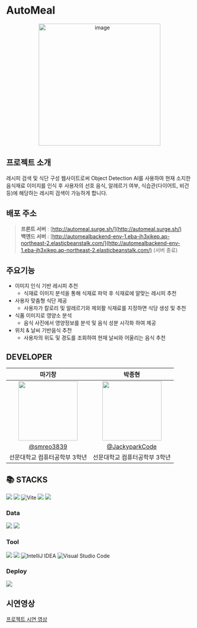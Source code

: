 # AutoMeal
<div align="center">
<img width="329" alt="image" src="http://automeal.surge.sh/assets/logo.99da0c66.png">
</div>

## 프로젝트 소개
레시피 검색 및 식단 구성 웹사이트로써 Object Detection AI를 사용하여 현재 소지한 음식재료 이미지를 인식 후 사용자의 선호 음식, 알레르기 여부, 식습관(다이어트, 비건 등)에 해당하는 레시피 검색이 가능하게 합니다.

## 배포 주소

> **프론트 서버** : [http://automeal.surge.sh/](http://automeal.surge.sh/)<br>
> **백엔드 서버** : [http://automealbackend-env-1.eba-jh3xikep.ap-northeast-2.elasticbeanstalk.com/](http://automealbackend-env-1.eba-jh3xikep.ap-northeast-2.elasticbeanstalk.com/) (서버 종료)<br>

## 주요기능
- 이미지 인식 기반 레시피 추천
    - 식재료 이미지 분석을 통해 식재료 파악 후 식재료에 알맞는 레시피 추천
- 사용자 맞춤형 식단 제공
    - 사용자가 칼로리 및 알레르기와 제외활 식재료를 지정하면 식당 생성 및 추천
- 식품 이미지로 영양소 분석
    - 음식 사진에서 영양정보를 분석 및 음식 성분 시각화 하여 제공
- 위치 & 날씨 기반음식 추천
    - 사용자의 위도 및 경도를 조회하여 현재 날씨와 어울리는 음식 추천
 
## DEVELOPER

|      마기창      |          박종현         |                                                                                                                 
| :------------------------------------------------------------------------------: | :---------------------------------------------------------------------------------------------------------------------------------------------------: |
|  <img width="160px" src="https://github.com/HI-JOB-IS-NULL/AutoMeal/assets/108380607/d6b62dd7-5e68-449d-a20f-53ae975712c0" />  |        <img width="160px" src="https://github.com/HI-JOB-IS-NULL/AutoMeal/assets/108380607/aa32f314-aec9-4eab-abdd-42457f1cb248" /> | 
|   [@smreo3839](https://github.com/smreo3839)    |    [@JackyparkCode](https://github.com/JackyparkCode)  |
| 선문대학교 컴퓨터공학부 3학년 | 선문대학교 컴퓨터공학부 3학년 |

## 📚 STACKS

<img src="https://img.shields.io/badge/react-61DAFB?style=for-the-badge&logo=react&logoColor=black"> <img src="https://img.shields.io/badge/JavaScript-F7DF1E?style=for-the-badge&logo=Javascript&logoColor=white"> 	![Vite](https://img.shields.io/badge/vite-%23646CFF.svg?style=for-the-badge&logo=vite&logoColor=white)
<img src="https://img.shields.io/badge/springboot-6DB33F?style=for-the-badge&logo=springboot&logoColor=white"> <img src="https://img.shields.io/badge/SpringSecurity-6DB33F?style=for-the-badge&logo=SpringSecurity&logoColor=white">

### Data
<img src="https://img.shields.io/badge/mysql-4479A1?style=for-the-badge&logo=mysql&logoColor=white"> <img src="https://img.shields.io/badge/AmazonRDS-527FFF?style=for-the-badge&logo=AmazonRDS&logoColor=white"> 

### Tool
<img src="https://img.shields.io/badge/github-181717?style=for-the-badge&logo=github&logoColor=white"> <img src="https://img.shields.io/badge/Git-F05032?style=for-the-badge&logo=Git&logoColor=white"> ![IntelliJ IDEA](https://img.shields.io/badge/IntelliJIDEA-000000.svg?style=for-the-badge&logo=intellij-idea&logoColor=white) ![Visual Studio Code](https://img.shields.io/badge/Visual%20Studio%20Code-0078d7.svg?style=for-the-badge&logo=visual-studio-code&logoColor=white)
### Deploy
<img src="https://img.shields.io/badge/amazonaws-232F3E?style=for-the-badge&logo=amazonaws&logoColor=white">



## 시연영상
[프로젝트 시연 영상](https://www.youtube.com/watch?v=b3izuFq-N08&source_ve_path=MjM4NTE&feature=emb_title)
